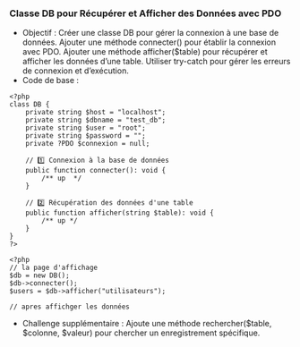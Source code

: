 ### Classe DB pour Récupérer et Afficher des Données avec PDO
- Objectif :
Créer une classe DB pour gérer la connexion à une base de données.
Ajouter une méthode connecter() pour établir la connexion avec PDO.
Ajouter une méthode afficher($table) pour récupérer et afficher les données d’une table.
Utiliser try-catch pour gérer les erreurs de connexion et d’exécution.
- Code de base :
```
<?php
class DB {
    private string $host = "localhost";
    private string $dbname = "test_db";
    private string $user = "root";
    private string $password = "";
    private ?PDO $connexion = null;

    // 1️⃣ Connexion à la base de données
    public function connecter(): void {
        /** up  */
    }

    // 2️⃣ Récupération des données d'une table
    public function afficher(string $table): void {
        /** up */
    }
}
?>
```
```
<?php
// la page d'affichage
$db = new DB();
$db->connecter();
$users = $db->afficher("utilisateurs");

// apres affichger les données
```

- Challenge supplémentaire :
Ajoute une méthode rechercher($table, $colonne, $valeur) pour chercher un enregistrement spécifique.
